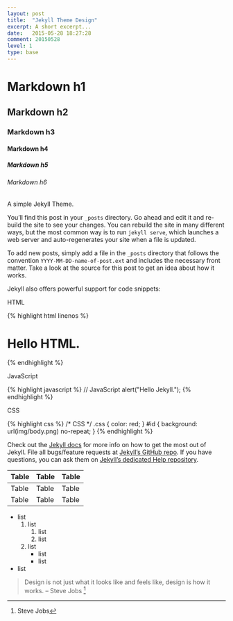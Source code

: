 ```yaml
---
layout: post
title:  "Jekyll Theme Design"
excerpt: A short excerpt...
date:   2015-05-28 18:27:28
comment: 20150528
level: 1
type: base
---
```


<!--
level

1 = beginner
2 = medium
3 = expert
4 = master

type

base
photoshop
illustrator
sketch
javascript


-->


# Markdown h1 

## Markdown h2

### Markdown h3

#### Markdown h4

##### Markdown h5

###### Markdown h6

A simple Jekyll Theme. 

You’ll find this post in your `_posts` directory. Go ahead and edit it and re-build the site to see your changes. You can rebuild the site in many different ways, but the most common way is to run `jekyll serve`, which launches a web server and auto-regenerates your site when a file is updated.

To add new posts, simply add a file in the `_posts` directory that follows the convention `YYYY-MM-DD-name-of-post.ext` and includes the necessary front matter. Take a look at the source for this post to get an idea about how it works.

Jekyll also offers powerful support for code snippets:

HTML

{% highlight html linenos %}
<!DOCTYPE html>
<html>
    <head>
        <meta charset="utf-8">
        <title>HTML</title>
    </head>
    <body>
        <h1>Hello HTML.</h1>
    </body>
</html>
{% endhighlight %}

JavaScript

{% highlight javascript %}
// JavaScript
alert("Hello Jekyll.");
{% endhighlight %}

CSS

{% highlight css %}
/* CSS */
.css {
    color: red;
}
#id {
    background: url(img/body.png) no-repeat;
}
{% endhighlight %}

Check out the [Jekyll docs][jekyll] for more info on how to get the most out of Jekyll. File all bugs/feature requests at [Jekyll’s GitHub repo][jekyll-gh]. If you have questions, you can ask them on [Jekyll’s dedicated Help repository][jekyll-help].

[jekyll]:      http://jekyllrb.com
[jekyll-gh]:   https://github.com/jekyll/jekyll
[jekyll-help]: https://github.com/jekyll/jekyll-help

Table | Table | Table 
-- | -- | -- 
Table | Table | Table 
Table | Table | Table 

- list
	1. list
	    1. list
	    2. list
	2. list
	    - list
	    - list
- list

> Design is not just what it looks like and feels like, design is how it works. 
> – Steve Jobs [^Steve_Jobs]

[^Steve_Jobs]: Steve Jobs





